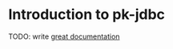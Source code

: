 # Introduction to pk-jdbc

TODO: write [great documentation](http://jacobian.org/writing/great-documentation/what-to-write/)
